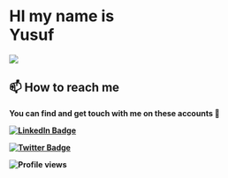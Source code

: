 <!-- Hi -->
<!-- ![](https://github-readme-stats.vercel.app/api?username=akroms&show_icons=true&count_private=true) -->
# HI my name is <br> <b>Yusuf<b>

![](https://readme-typing-svg.herokuapp.com?font=Montserrat&color=coral&lines=I'm+a+Fullstack+Developer;Enthusiastic+IT+Specialist;)

## 📫 How to reach me

You can find and get touch with me on these accounts 👀

[![LinkedIn Badge](https://img.shields.io/badge/Yusuf-follow%20on%20linkedin-blue?style=for-the-badge&logo=linkedin)](https://www.linkedin.com/in/yusufbek-orzibekov-aba5021a7/)

[![Twitter Badge](https://img.shields.io/badge/Yusuf-follow%20on%20twitter-blue?style=for-the-badge&logo=twitter)](https://twitter.com/yusuf_orzibekov)

![Profile views](https://gpvc.arturio.dev/yusuforzibekov)
